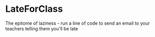 # LateForClass
The epitome of laziness - run a line of code to send an email to your teachers telling them you'll be late
